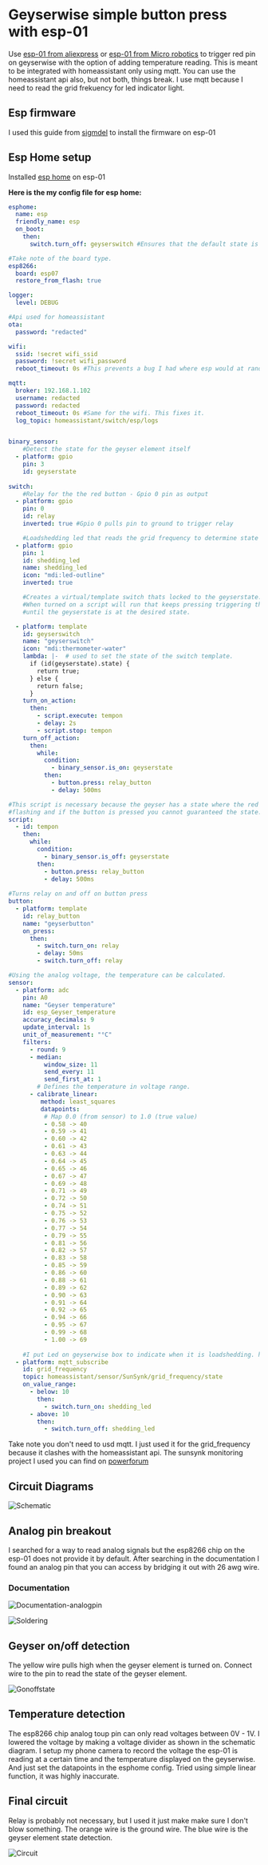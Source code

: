 
# Geyserwise simple button press with esp-01

Use [esp-01 from aliexpress](https://www.aliexpress.com/item/1005004626018608.html) or [esp-01 from Micro robotics](https://www.robotics.org.za/ESP-01?search=esp) to trigger red pin on geyserwise with the option of adding temperature reading.
This is meant to be integrated with homeassistant only using mqtt. You can use the homeassistant api also, but not both, things break. I use mqtt because I need to read the grid frekuency for led indicator light.

## Esp firmware

I used this guide from [sigmdel](https://www.sigmdel.ca/michel/ha/esp8266/ESP01_AT_Firmware_en.html#v175) to install the firmware on esp-01


## Esp Home setup

Installed [esp home](https://www.esphome.io/components/esp8266) on esp-01

**Here is the my config file for esp home:**
```yaml
esphome:
  name: esp
  friendly_name: esp
  on_boot:
    then:
      switch.turn_off: geyserswitch #Ensures that the default state is off.

#Take note of the board type.
esp8266:
  board: esp07
  restore_from_flash: true

logger:
  level: DEBUG

#Api used for homeassistant
ota:
  password: "redacted"

wifi:
  ssid: !secret wifi_ssid
  password: !secret wifi_password
  reboot_timeout: 0s #This prevents a bug I had where esp would at random intervals, restart.

mqtt:
  broker: 192.168.1.102
  username: redacted
  password: redacted
  reboot_timeout: 0s #Same for the wifi. This fixes it.
  log_topic: homeassistant/switch/esp/logs


binary_sensor:
    #Detect the state for the geyser element itself
  - platform: gpio
    pin: 3
    id: geyserstate
    
switch:
    #Relay for the the red button - Gpio 0 pin as output
  - platform: gpio
    pin: 0
    id: relay
    inverted: true #Gpio 0 pulls pin to ground to trigger relay

    #Loadshedding led that reads the grid frequency to determine state
  - platform: gpio
    pin: 1
    id: shedding_led
    name: shedding_led
    icon: "mdi:led-outline"
    inverted: true

    #Creates a virtual/template switch thats locked to the geyserstate.
    #When turned on a script will run that keeps pressing triggering the relay
    #until the geyserstate is at the desired state.

  - platform: template
    id: geyserswitch
    name: "geyserswitch"
    icon: "mdi:thermometer-water"
    lambda: |-  # used to set the state of the switch template.
      if (id(geyserstate).state) {
        return true;
      } else {
        return false;
      }
    turn_on_action:
      then:
        - script.execute: tempon
        - delay: 2s
        - script.stop: tempon
    turn_off_action:
      then:
        while:
          condition:
            - binary_sensor.is_on: geyserstate
          then:
            - button.press: relay_button
            - delay: 500ms

#This script is necessary because the geyser has a state where the red led is 
#flashing and if the button is pressed you cannot guaranteed the state.
script:
  - id: tempon
    then:
      while:
        condition:
          - binary_sensor.is_off: geyserstate
        then:
          - button.press: relay_button
          - delay: 500ms
  
#Turns relay on and off on button press
button:
  - platform: template
    id: relay_button
    name: "geyserbutton"
    on_press:
      then:
        - switch.turn_on: relay
        - delay: 50ms
        - switch.turn_off: relay

#Using the analog voltage, the temperature can be calculated.
sensor:
  - platform: adc
    pin: A0
    name: "Geyser temperature"
    id: esp_Geyser_temperature
    accuracy_decimals: 9
    update_interval: 1s
    unit_of_measurement: "°C"
    filters: 
      - round: 9
      - median:
          window_size: 11
          send_every: 11
          send_first_at: 1
        # Defines the temperature in voltage range.
      - calibrate_linear:
         method: least_squares
         datapoints:
          # Map 0.0 (from sensor) to 1.0 (true value)
          - 0.58 -> 40
          - 0.59 -> 41
          - 0.60 -> 42
          - 0.61 -> 43
          - 0.63 -> 44
          - 0.64 -> 45
          - 0.65 -> 46
          - 0.67 -> 47
          - 0.69 -> 48
          - 0.71 -> 49
          - 0.72 -> 50
          - 0.74 -> 51
          - 0.75 -> 52
          - 0.76 -> 53
          - 0.77 -> 54
          - 0.79 -> 55
          - 0.81 -> 56
          - 0.82 -> 57
          - 0.83 -> 58
          - 0.85 -> 59
          - 0.86 -> 60
          - 0.88 -> 61
          - 0.89 -> 62
          - 0.90 -> 63
          - 0.91 -> 64
          - 0.92 -> 65
          - 0.94 -> 66
          - 0.95 -> 67
          - 0.99 -> 68
          - 1.00 -> 69
    
    #I put Led on geyserwise box to indicate when it is loadshedding. https://powerforum.co.za/topic/8451-sunsynk-inverter-monitoring/page/29/#comment-197235
  - platform: mqtt_subscribe
    id: grid_frequency
    topic: homeassistant/sensor/SunSynk/grid_frequency/state
    on_value_range:
      - below: 10
        then: 
          - switch.turn_on: shedding_led
      - above: 10
        then:
          - switch.turn_off: shedding_led

```
Take note you don't need to usd mqtt. I just used it for the grid_frequency because it clashes with the homeassistant api.
The sunsynk monitoring project I used you can find on [powerforum](https://powerforum.co.za/topic/8451-sunsynk-inverter-monitoring/page/29/#comment-197235)

## Circuit Diagrams

![Schematic](https://github.com/Hannes-vz/geyserwise-esp32-01/blob/main/Pictures/Schematic.jpeg)

## Analog pin breakout

I searched for a way to read analog signals but the esp8266 chip on the esp-01 does not provide it by default.
After searching in the documentation I found an analog pin that you can access by bridging it out with 26 awg wire.

### Documentation

![Documentation-analogpin](https://github.com/Hannes-vz/geyserwise-esp32-01/blob/main/Pictures/esp8266doc.jpg)

![Soldering](https://github.com/Hannes-vz/geyserwise-esp32-01/blob/main/Pictures/Solderingexample.jpg)

## Geyser on/off detection

The yellow wire pulls high when the geyser element is turned on. Connect wire to the pin to read the state of the geyser element.

![Gonoffstate](https://github.com/Hannes-vz/geyserwise-esp32-01/blob/main/Pictures/Gonoff.jpeg)

## Temperature detection

The esp8266 chip analog toup pin can only read voltages between 0V - 1V. I lowered the voltage by making a voltage divider as shown in the schematic diagram.
I setup my phone camera to record the voltage the esp-01 is reading at a certain time and the temperature displayed on the geyserwise. 
And just set the datapoints in the esphome config. Tried using simple linear function, it was highly inaccurate.


## Final circuit

Relay is probably not necessary, but I used it just make make sure I don't blow something.
The orange wire is the ground wire.
The blue wire is the geyser element state detection.

![Circuit](https://github.com/Hannes-vz/geyserwise-esp32-01/blob/main/Pictures/Circuit.jpeg)
